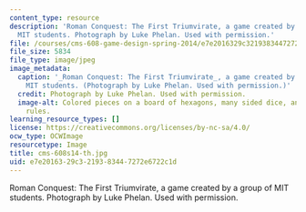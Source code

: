 ```yaml
---
content_type: resource
description: 'Roman Conquest: The First Triumvirate, a game created by a group of
  MIT students. Photograph by Luke Phelan. Used with permission.'
file: /courses/cms-608-game-design-spring-2014/e7e2016329c3219383447272e6722c1d_cms-608s14-th.jpg
file_size: 5834
file_type: image/jpeg
image_metadata:
  caption: '_Roman Conquest: The First Triumvirate_, a game created by a group of
    MIT students. (Photograph by Luke Phelan. Used with permission.)'
  credit: Photograph by Luke Phelan. Used with permission.
  image-alt: Colored pieces on a board of hexagons, many sided dice, and a sheet of
    rules.
learning_resource_types: []
license: https://creativecommons.org/licenses/by-nc-sa/4.0/
ocw_type: OCWImage
resourcetype: Image
title: cms-608s14-th.jpg
uid: e7e20163-29c3-2193-8344-7272e6722c1d
---
```

Roman Conquest: The First Triumvirate, a game created by a group of MIT students. Photograph by Luke Phelan. Used with permission.